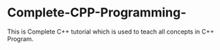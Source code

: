 # Complete-CPP-Programming-
This is Complete C++ tutorial which is used to teach all concepts in C++ Program.
